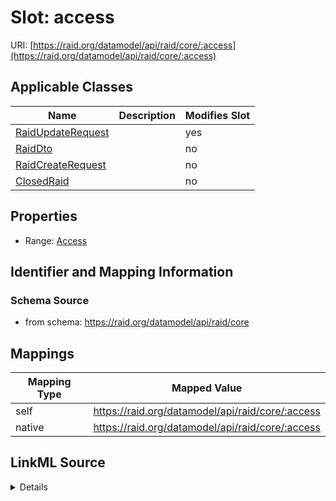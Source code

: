 

# Slot: access



URI: [https://raid.org/datamodel/api/raid/core/:access](https://raid.org/datamodel/api/raid/core/:access)



<!-- no inheritance hierarchy -->





## Applicable Classes

| Name | Description | Modifies Slot |
| --- | --- | --- |
| [RaidUpdateRequest](../classes/RaidUpdateRequest.md) |  |  yes  |
| [RaidDto](../classes/RaidDto.md) |  |  no  |
| [RaidCreateRequest](../classes/RaidCreateRequest.md) |  |  no  |
| [ClosedRaid](../classes/ClosedRaid.md) |  |  no  |







## Properties

* Range: [Access](../classes/Access.md)





## Identifier and Mapping Information







### Schema Source


* from schema: https://raid.org/datamodel/api/raid/core




## Mappings

| Mapping Type | Mapped Value |
| ---  | ---  |
| self | https://raid.org/datamodel/api/raid/core/:access |
| native | https://raid.org/datamodel/api/raid/core/:access |




## LinkML Source

<details>
```yaml
name: access
from_schema: https://raid.org/datamodel/api/raid/core
rank: 1000
alias: access
domain_of:
- RaidDto
- ClosedRaid
range: Access
multivalued: false

```
</details>